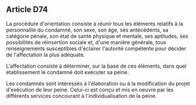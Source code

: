 Article D74
----
La procédure d'orientation consiste à réunir tous les éléments relatifs à la
personnalité du condamné, son sexe, son âge, ses antécédents, sa catégorie
pénale, son état de santé physique et mentale, ses aptitudes, ses possibilités
de réinsertion sociale et, d'une manière générale, tous renseignements
susceptibles d'éclairer l'autorité compétente pour décider de l'affectation la
plus adéquate.

L'affectation consiste à déterminer, sur la base de ces éléments, dans quel
établissement le condamné doit exécuter sa peine.

Les condamnés sont intéressés à l'élaboration ou à la modification du projet
d'exécution de leur peine. Celui-ci est conçu et mis en oeuvre par les
différents services concourant à l'individualisation de la peine.
